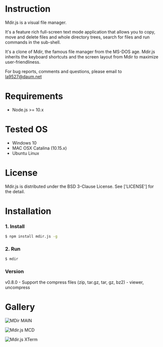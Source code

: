# Instruction

Mdir.js is a visual file manager.

It's a feature rich full-screen text mode application that allows you to copy, move and delete files and whole directory trees, search for files and run commands in the sub-shell.

It's a clone of Mdir, the famous file manager from the MS-DOS age. Mdir.js inherits the keyboard shortcuts and the screen layout from Mdir to maximize user-friendliness.

For bug reports, comments and questions, please email to la9527@daum.net

# Requirements

 - Node.js >= 10.x

# Tested OS

 - Windows 10
 - MAC OSX Catalina (10.15.x)
 - Ubuntu Linux

# License

 Mdir.js is distributed under the BSD 3-Clause License.
 See ['LICENSE'] for the detail.

# Installation

### 1. Install

```bash
$ npm install mdir.js -g
```

### 2. Run 

```bash
$ mdir
```

### Version

v0.8.0 - Support the compress files (zip, tar.gz, tar, gz, bz2) - viewer, uncompress

# Gallery

![MDir MAIN](https://github.com/la9527/mdir.js/blob/master/images/mdir_v0.1_windows10_cmd.png?raw=true)

![Mdir.js MCD](https://github.com/la9527/mdir.js/blob/master/images/mdir_v0.1_windows10_cmd_mcd.png?raw=true)

![Mdir.js XTerm](https://github.com/la9527/mdir.js/blob/master/images/mdir_v3.0_macos_terminal.png?raw=true)
